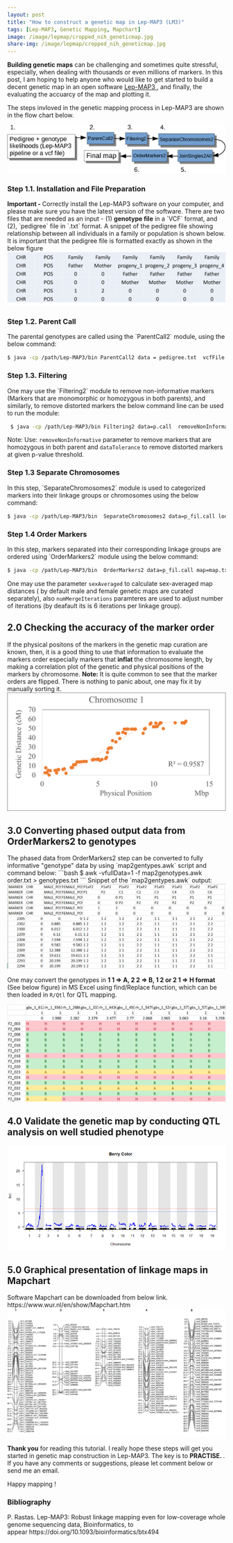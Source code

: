 ```yaml
---
layout: post
title: "How to construct a genetic map in Lep-MAP3 (LM3)"
tags: [Lep-MAP3, Genetic Mapping, Mapchart]
image: /image/lepmap/cropped_nih_geneticmap.jpg
share-img: /image/lepmap/cropped_nih_geneticmap.jpg
---
```


__Building genetic maps__ can be challenging and sometimes quite stressful, especially, when dealing with thousands or even millions of markers. In this post, I am hoping to help anyone who would like to get started to build a decent genetic map in an open software <a href="https://sourceforge.net/projects/lep-map3/"> Lep-MAP3 </a>, and finally, the evaluating the accuarcy of the map and plotting it.

The steps invloved in the genetic mapping process in Lep-MAP3 are shown in the flow chart below. 
<center><img src="/image/lepmap/lepmap_flow.png"></center>

<h3>Step 1.1. Installation and File Preparation</h3>
<strong> Important - </strong> Correctly install the Lep-MAP3 software on your computer, and please make sure you have the latest version of the software. 
There are two files that are needed as an input - (1) <strong> genotype file</strong> in a `VCF` format, and (2), `pedigree` file in `.txt` format. A snippet of the pedigree file showing relationship between all individuals in a family or population is shown below. It is important that the pedigree file is formatted exactly as shown in the below figure 
<center><img src="/image/lepmap/ped.png"></center>

<h3>Step 1.2. Parent Call</h3>
The parental genotypes are called using the `ParentCall2` module, using the below command:

```bash
$ java -cp /path/Lep-MAP3/bin ParentCall2 data = pedigree.txt  vcfFile = File.vcf > p.call
```

<h3>Step 1.3. Filtering </h3>
One may use the `Filtering2` module to remove non-informative markers (Markers that are monomorphic or homozygous in both parents), and similarly, to remove distorted markers the below command line can be used to run the module:

```bash
 $ java -cp /path/Lep-MAP3/bin Filtering2 data=p.call  removeNonInformative=1 dataTolerance=0.001  > p_fil.call
```
Note: Use: `removeNonInformative` parameter to remove markers that are homozygous in both parent and `dataTolerance` to remove distorted markers at given p-value threshold.

<h3>Step 1.3 Separate Chromosomes </h3>
In this step, `SeparateChromosomes2` module is used to categorized markers into their linkage groups or chromosomes using the below command:

```bash
$ java -cp /path/Lep-MAP3/bin  SeparateChromosomes2 data=p_fil.call lodLimit=10 > map.txt
```

<h3>Step 1.4 Order Markers </h3>
In this step, markers separated into their corresponding linkage groups are ordered using `OrderMarkers2` module using the below command:

```bash
$ java -cp /path/Lep-MAP3/bin  OrderMarkers2 data=p_fil.call map=map.txt > order.txt
```
One may use the parameter `sexAveraged`  to calculate sex-averaged map distances ( by default male and female genetic maps are curated separately), also `numMergeIterations` paramteres are used to adjust number of iterations (by deafault its is 6 iterations per linkage group). 

<h2> 2.0 Checking the accuracy of the marker order </h2>
If the physical positons of the markers in the genetic map curation are known, then, it is a good thing to use that information to evaluate the markers order especially markers that <strong> inflat </strong> the chromosome length, by making a correlation plot of the genetic and physical positions of the markers by chromosome. <strong>Note:</strong> It is quite common to see that the marker orders are flipped. There is nothing to panic about, one may fix it by manually sorting it.

<center><img src="/image/lepmap/corr_geneticmap.png"></center>

<h2> 3.0 Converting phased output data from OrderMarkers2 to genotypes </h2>
The phased data from OrderMarkers2 step can be converted to fully informative "genotype" data by using `map2gentypes.awk` script and command below: 
```bash
	$ awk -vfullData=1 -f map2genotypes.awk order.txt > genotypes.txt
```
Snippet of the `map2gentypes.awk` output:
<center><img src="/image/lepmap/orderOutput.png"></center>

One may convert the genotypes in <strong> 1 1 => A, 2 2 => B, 1 2 or 2 1 => H format </strong> (See below figure) in MS Excel using find/Replace function, which can be then loaded in `R/Qtl` for QTL mapping.

<center><img src="/image/lepmap/rqtlFormat.png"></center>

<h2> 4.0 Validate the genetic map by conducting QTL analysis on well studied phenotype </h2>
<center><img src="/image/lepmap/qtl.png"></center>

<h2> 5.0 Graphical presentation of linkage maps in Mapchart </h2>
Software Mapchart can be downloaded from below link.
https://www.wur.nl/en/show/Mapchart.htm
<center><img src="/image/lepmap/mapChart.png"></center>

__Thank you__ for reading this tutorial. I really hope these steps will get you started in genetic map construction in Lep-MAP3. The key is to <strong> PRACTISE. </strong>. 
If you have any comments or suggestions, please let comment below or send me an email. 

Happy mapping !


<h3> Bibliography </h3>
P. Rastas. Lep-MAP3: Robust linkage mapping even for low-coverage whole genome sequencing data, Bioinformatics, to appear https://doi.org/10.1093/bioinformatics/btx494

<!-- Global site tag (gtag.js) - Google Analytics -->
<script async src="https://www.googletagmanager.com/gtag/js?id=UA-123359651-1"></script>
<script>
  window.dataLayer = window.dataLayer || [];
  function gtag(){dataLayer.push(arguments);}
  gtag('js', new Date());
  gtag('config', 'UA-123359651-1');
</script>

<script async src="//pagead2.googlesyndication.com/pagead/js/adsbygoogle.js"></script>
<script>
  (adsbygoogle = window.adsbygoogle || []).push({
    google_ad_client: "ca-pub-5126027065024936",
    enable_page_level_ads: true
  });
</script>

